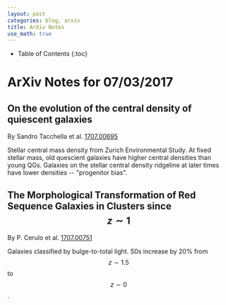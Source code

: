 ```yaml
---
layout: post
categories: blog, arxiv
title: ArXiv Notes
use_math: true
---
```


* Table of Contents
{:toc}


# ArXiv Notes for 07/03/2017

## On the evolution of the central density of quiescent galaxies

By Sandro Tacchella et al. [1707.00695](https://arxiv.org/abs/1707.00695)

Stellar central mass density from Zurich Environmental Study.  At fixed
stellar mass, old quescient galaxies have higher central densities than
young QGs. Galaxies on the stellar central density ridgeline at later 
times have lower densities -- "progenitor bias".

## The Morphological Transformation of Red Sequence Galaxies in Clusters since $$ z \sim 1 $$

By P. Cerulo et al. [1707.00751](https://arxiv.org/abs/1707.00751)

Galaxies classified by bulge-to-total light. S0s increase by 20% from $$ z\sim1.5$$ to $$ z \sim 0$$.
